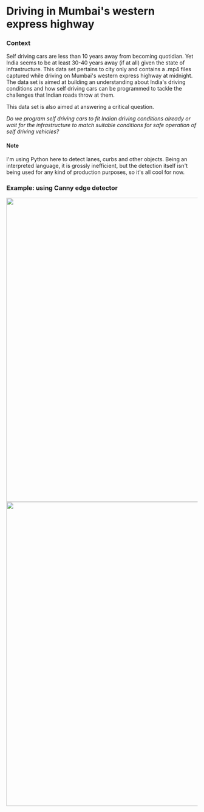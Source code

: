 # Driving in Mumbai's western express highway

### Context

Self driving cars are less than 10 years away from becoming quotidian. Yet India seems to be at least 30-40 years away (if at all) given the state of infrastructure. This data set pertains to city only and contains a .mp4 files captured while driving on Mumbai's western express highway at midnight. The data set is aimed at building an understanding about India's driving conditions and how self driving cars can be programmed to tackle the challenges that Indian roads throw at them.

This data set is also aimed at answering a critical question. 

*Do we program self driving cars to fit Indian driving conditions already or wait for the infrastructure to match suitable conditions for safe operation of self driving vehicles?*

#### Note
I'm using Python here to detect lanes, curbs and other objects. Being an interpreted language, it is grossly inefficient, but the detection itself isn't being used for any kind of production purposes, so it's all cool for now.

### Example: using Canny edge detector
<img src="https://github.com/deveshdatwani/self-driving-cars-India/blob/master/data/screenshot1.png" width="800">
<img src="https://github.com/deveshdatwani/self-driving-cars-India/blob/master/data/screenshotdetect.png" width="800">

